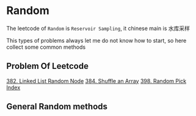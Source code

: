 # Random
The leetcode of `Random` is `Reservoir Sampling`, it chinese main is 水库采样

This types of problems always let me do not know how to start, so here collect some common methods

## Problem Of Leetcode
[382. Linked List Random Node](https://leetcode.com/problems/linked-list-random-node/)
[384. Shuffle an Array](https://leetcode.com/problems/shuffle-an-array/)
[398. Random Pick Index](https://leetcode.com/problems/random-pick-index/)

## General Random methods
